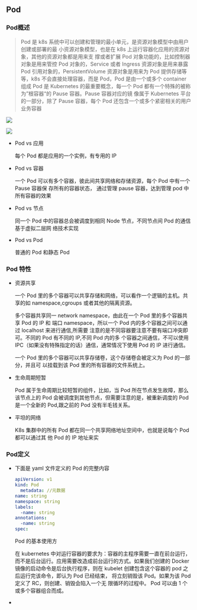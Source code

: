 ## Pod

### Pod概述

> Pod 是 k8s 系统中可以创建和管理的最小单元，是资源对象模型中由用户创建或部署的最 小资源对象模型，也是在 k8s 上运行容器化应用的资源对象，其他的资源对象都是用来支 撑或者扩展 Pod 对象功能的，比如控制器对象是用来管控 Pod 对象的，Service 或者 Ingress 资源对象是用来暴露 Pod 引用对象的，PersistentVolume 资源对象是用来为 Pod 提供存储等等，k8s 不会直接处理容器，而是 Pod，Pod 是由一个或多个 container 组成 Pod 是 Kubernetes 的最重要概念，每一个 Pod 都有一个特殊的被称为”根容器“的 Pause 容器。Pause 容器对应的镜 像属于 Kubernetes 平台的一部分，除了 Pause 容器，每个 Pod 还包含一个或多个紧密相关的用户业务容器

![](../../images/k8s5.png)

![](../../images/k8s6.png)

- Pod vs 应用

  每个 Pod 都是应用的一个实例，有专用的 IP

- Pod vs 容器

  一个 Pod 可以有多个容器，彼此间共享网络和存储资源，每个 Pod 中有一个 Pause 容器保 存所有的容器状态， 通过管理 pause 容器，达到管理 pod 中所有容器的效果

- Pod vs 节点

  同一个 Pod 中的容器总会被调度到相同 Node 节点，不同节点间 Pod 的通信基于虚拟二层网 络技术实现

- Pod vs Pod

  普通的 Pod 和静态 Pod

### Pod 特性

- 资源共享

  一个 Pod 里的多个容器可以共享存储和网络，可以看作一个逻辑的主机。共享的如 namespace,cgroups 或者其他的隔离资源。

  多个容器共享同一 network namespace，由此在一个 Pod 里的多个容器共享 Pod 的 IP 和 端口 namespace，所以一个 Pod 内的多个容器之间可以通过 localhost 来进行通信,所需要 注意的是不同容器要注意不要有端口冲突即可。不同的 Pod 有不同的 IP,不同 Pod 内的多 个容器之间通信，不可以使用 IPC（如果没有特殊指定的话）通信，通常情况下使用 Pod 的 IP 进行通信。

  一个 Pod 里的多个容器可以共享存储卷，这个存储卷会被定义为 Pod 的一部分，并且可 以挂载到该 Pod 里的所有容器的文件系统上。

- 生命周期短暂

  Pod 属于生命周期比较短暂的组件，比如，当 Pod 所在节点发生故障，那么该节点上的 Pod 会被调度到其他节点，但需要注意的是，被重新调度的 Pod 是一个全新的 Pod,跟之前的 Pod 没有半毛钱关系。

- 平坦的网络

  K8s 集群中的所有 Pod 都在同一个共享网络地址空间中，也就是说每个 Pod 都可以通过其 他 Pod 的 IP 地址来实



### Pod定义

- 下面是 yaml 文件定义的 Pod 的完整内容

  ```yaml
  apiVersion: v1
  kind: Pod
    metadata: //元数据
  name: string
  namespace: string
  labels:
    -name: string
  annotations:
    -name: string
  spec:
  
  ```

  

  Pod 的基本使用方

  在 kubernetes 中对运行容器的要求为：容器的主程序需要一直在前台运行，而不是后台运行。应用需要改造成前台运行的方式。如果我们创建的 Docker 镜像的启动命令是后台执行程序，则在 kubelet 创建包含这个容器的 pod 之后运行完该命令，即认为 Pod 已经结束， 将立刻销毁该 Pod。如果为该 Pod 定义了 RC，则创建、销毁会陷入一个无 限循环的过程中。 Pod 可以由 1 个或多个容器组合而成。

- 

  

  

  

  

  

  

  